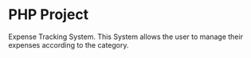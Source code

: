 # PHP Project
Expense Tracking System.
This System allows the user to manage their expenses according to the category.
